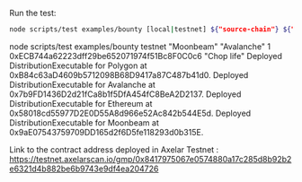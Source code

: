 Run the test:

```bash
node scripts/test examples/bounty [local|testnet] ${"source-chain"} ${"destination-chain"} ${amount} ${account} ${account2} ${message}
```




node scripts/test examples/bounty testnet "Moonbeam" "Avalanche" 1 0xECB744a62223dff29be652071974f51Bc8F0C0c6 "Chop life" 
Deployed DistributionExecutable for Polygon at 0xB84c63aD4609b5712098B68D9417a87C487b41d0.
Deployed DistributionExecutable for Avalanche at 0x7b9FD1436D2d21fCa8b1f5DfA454fC8BeA2D2137.
Deployed DistributionExecutable for Ethereum at 0x58018cd55977D2E0D55A8d966e52Ac842b544E5d.
Deployed DistributionExecutable for Moonbeam at 0x9aE07543759709DD165d2f6D5fe118293d0b315E.

Link to the contract address deployed in Axelar Testnet : https://testnet.axelarscan.io/gmp/0x8417975067e0574880a17c285d8b92b2e6321d4b882be6b9743e9df4ea204726
